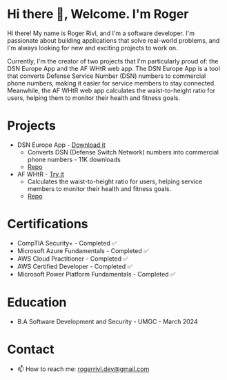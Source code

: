 # Hi there 👋, Welcome. I'm Roger

Hi there! My name is Roger Rivl, and I'm a software developer. I'm passionate about building applications that solve real-world problems, and I'm always looking for new and exciting projects to work on.

Currently, I'm the creator of two projects that I'm particularly proud of: the DSN Europe App and the AF WHtR web app. The DSN Europe App is a tool that converts Defense Service Number (DSN) numbers to commercial phone numbers, making it easier for service members to stay connected. Meanwhile, the AF WHtR web app calculates the waist-to-height ratio for users, helping them to monitor their health and fitness goals.

# Projects
 * DSN Europe App - [Download it](https://apps.apple.com/us/app/dsn-europe/id1442345746) 
    * Converts DSN (Defense Switch Network) numbers into commercial phone numbers - 11K downloads
    * [Repo](https://github.com/airmencoders/DSN-Converter)
 * AF WHtR - [Try it ](https://rogerrivl.github.io/AF-WHtR/)
   *  Calculates the waist-to-height ratio for users, helping service members to monitor their health and fitness goals.
   * [Repo](https://github.com/rogerrivl/AF-WHtR)   
# Certifications
   * CompTIA Security+ - Completed ✅
   * Microsoft Azure Fundamentals - Completed ✅
   * AWS Cloud Practitioner - Completed ✅
   * AWS Certified Developer - Completed ✅
   * Microsoft Power Platform Fundamentals - Completed ✅

# Education
   * B.A Software Development and Security - UMGC - March 2024

# Contact 
- 📫 How to reach me: rogerrivl.dev@gmail.com

<!--
**rogerrivl/rogerrivl** is a ✨ _special_ ✨ repository because its `README.md` (this file) appears on your GitHub profile.

Here are some ideas to get you started:

- 🔭 I’m currently working on ...
- 🌱 I’m currently learning ...
- 👯 I’m looking to collaborate on ...
- 🤔 I’m looking for help with ...
- 💬 Ask me about ...
- 📫 How to reach me: ...
- 😄 Pronouns: ...
- ⚡ Fun fact: ...
-->
